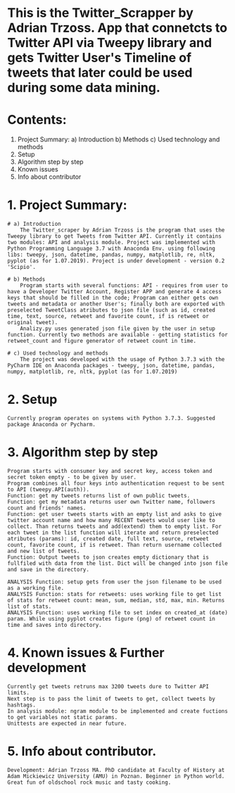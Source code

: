 # This is the Twitter_Scrapper by Adrian Trzoss. App that connetcts to Twitter API via Tweepy library and gets Twitter User's Timeline of tweets that later could be used during some data mining.

# Contents:

1. Project Summary:
	a) Introduction
	b) Methods
	c) Used technology and methods
2. Setup
3. Algorithm step by step
4. Known issues
5. Info about contributor

# 1. Project Summary:

	# a) Introduction
		The Twitter_scraper by Adrian Trzoss is the program that uses the Tweepy library to get Tweets from Twitter API. Currently it contains two modules: API and analysis module. Project was implemented with Python Programming Language 3.7 with Anaconda Env. using following libs: tweepy, json, datetime, pandas, numpy, matplotlib, re, nltk, pyplot (as for 1.07.2019). Project is under development - version 0.2 'Scipio'.

	# b) Methods
		Program starts with several functions: API - requires from user to have a Developer Twitter Account, Register APP and generate 4 access keys that should be filled in the code; Program can either gets own tweets and metadata or another User's; finally both are exported with preselected TweetClass atributes to json file (such as id, created time, text, source, retweet and favorite count, if is retweet or original tweet).
		Analizy.py uses generated json file given by the user in setup function. Currently two methods are available - getting statistics for retweet_count and figure generator of retweet count in time.

	# c) Used technology and methods
		The project was developed with the usage of Python 3.7.3 with the PyCharm IDE on Anaconda packages - tweepy, json, datetime, pandas, numpy, matplotlib, re, nltk, pyplot (as for 1.07.2019)

# 2. Setup

	Currently program operates on systems with Python 3.7.3. Suggested package Anaconda or Pycharm.

# 3. Algorithm step by step

	Program starts with consumer key and secret key, access token and secret token empty - to be given by user.
	Program combines all four keys into authentication request to be sent to API (tweepy.API(auth)).
	Function: get my tweets returns list of own public tweets.
	Function: get my metadata returns user own Twitter name, followers count and friends' names.
	Function: get user tweets starts with an empty list and asks to give twitter account name and how many RECENT tweets would user like to collect. Than returns tweets and add(extend) them to empty list. For each tweet in the list function will iterate and return preselected atributes (params): id, created date, full text, source, retweet count, favorite count, if is retweet. Than return username collected and new list of tweets.
	Function: Output tweets to json creates empty dictionary that is fullfiled with data from the list. Dict will be changed into json file and save in the directory. 

	ANALYSIS Function: setup gets from user the json filename to be used as a working file.
	ANALYSIS Function: stats for retweets: uses working file to get list of stats for retweet count: mean, sum, median, std, max, min. Returns list of stats.
	ANALYSIS Function: uses working file to set index on created_at (date) param. While using pyplot creates figure (png) of retweet count in time and saves into directory.


# 4. Known issues & Further development
	
	Currently get tweets retruns max 3200 tweets dure to Twitter API limits.
	Next step is to pass the limit of tweets to get, collect tweets by hashtags.
	In analysis module: ngram module to be implemented and create fuctions to get variables not static params.
	Unittests are expected in near future.

# 5. Info about contributor.

	Development: Adrian Trzoss MA. PhD candidate at Faculty of History at Adam Mickiewicz University (AMU) in Poznan. Beginner in Python world. Great fun of oldschool rock music and tasty cooking.
